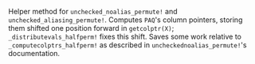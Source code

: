 Helper method for `unchecked_noalias_permute!` and `unchecked_aliasing_permute!`. Computes `PAQ`'s column pointers, storing them shifted one position forward in `getcolptr(X)`; `_distributevals_halfperm!` fixes this shift. Saves some work relative to `_computecolptrs_halfperm!` as described in `uncheckednoalias_permute!`'s documentation.
